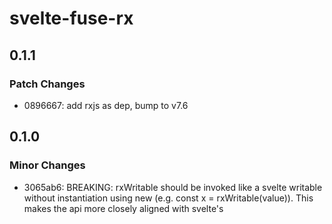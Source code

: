 # svelte-fuse-rx

## 0.1.1

### Patch Changes

- 0896667: add rxjs as dep, bump to v7.6

## 0.1.0

### Minor Changes

- 3065ab6: BREAKING: rxWritable should be invoked like a svelte writable without instantiation using new (e.g. const x = rxWritable(value)). This makes the api more closely aligned with svelte's
